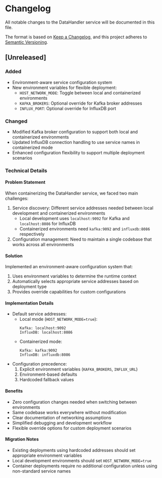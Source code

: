 # Changelog

All notable changes to the DataHandler service will be documented in this file.

The format is based on [Keep a Changelog](https://keepachangelog.com/en/1.0.0/),
and this project adheres to [Semantic Versioning](https://semver.org/spec/v2.0.0.html).

## [Unreleased]

### Added
- Environment-aware service configuration system
- New environment variables for flexible deployment:
  - `HOST_NETWORK_MODE`: Toggle between local and containerized environments
  - `KAFKA_BROKERS`: Optional override for Kafka broker addresses
  - `INFLUX_PORT`: Optional override for InfluxDB port

### Changed
- Modified Kafka broker configuration to support both local and containerized environments
- Updated InfluxDB connection handling to use service names in containerized mode
- Enhanced configuration flexibility to support multiple deployment scenarios

### Technical Details

#### Problem Statement
When containerizing the DataHandler service, we faced two main challenges:
1. Service discovery: Different service addresses needed between local development and containerized environments
   - Local development uses `localhost:9092` for Kafka and `localhost:8086` for InfluxDB
   - Containerized environments need `kafka:9092` and `influxdb:8086` respectively
2. Configuration management: Need to maintain a single codebase that works across all environments

#### Solution
Implemented an environment-aware configuration system that:
1. Uses environment variables to determine the runtime context
2. Automatically selects appropriate service addresses based on deployment type
3. Provides override capabilities for custom configurations

#### Implementation Details
- Default service addresses:
  - Local mode (`HOST_NETWORK_MODE=true`):
    ```
    Kafka: localhost:9092
    InfluxDB: localhost:8086
    ```
  - Containerized mode:
    ```
    Kafka: kafka:9092
    InfluxDB: influxdb:8086
    ```
- Configuration precedence:
  1. Explicit environment variables (`KAFKA_BROKERS`, `INFLUX_URL`)
  2. Environment-based defaults
  3. Hardcoded fallback values

#### Benefits
- Zero configuration changes needed when switching between environments
- Same codebase works everywhere without modification
- Clear documentation of networking assumptions
- Simplified debugging and development workflow
- Flexible override options for custom deployment scenarios

#### Migration Notes
- Existing deployments using hardcoded addresses should set appropriate environment variables
- Local development environments should set `HOST_NETWORK_MODE=true`
- Container deployments require no additional configuration unless using non-standard service names 
